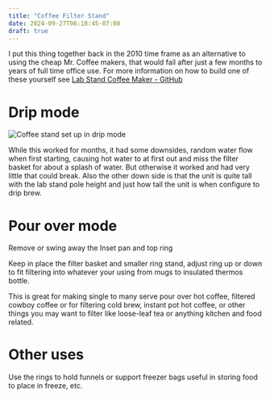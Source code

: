 ```yaml
---
title: "Coffee Filter Stand"
date: 2024-09-27T06:18:45-07:00
draft: true
---
```


I put this thing together back in the 2010 time frame as an alternative to using the cheap Mr. Coffee makers, that would fail after just a few months to years of full time office use. For more information on how to build one of these yourself see [Lab Stand Coffee Maker - GitHub ](https://github.com/djbrieck/coffee-maker)


# Drip mode

![Coffee stand set up in drip mode]()

While this worked for months, it had some downsides, random water flow when first starting, causing hot water to at first out and miss the filter basket for about a splash of water. But otherwise it worked and had very little that could break. Also the other down side is that the unit is quite tall with the lab stand pole height and just how tall the unit is when configure to drip brew.


# Pour over mode

Remove or swing away the Inset pan and top ring

Keep in place the filter basket and smaller ring stand, adjust ring up or down to fit filtering into whatever your using from mugs to insulated thermos bottle.

This is great for making single to many serve pour over hot coffee, filtered cowboy coffee or for filtering cold brew, instant pot  hot coffee, or other things you may want to filter like loose-leaf tea or anything kitchen and food related.

# Other uses

Use the rings to hold funnels or support freezer bags useful in storing food to place in freeze, etc.



